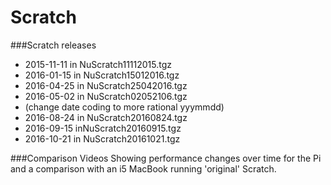 Scratch
=======

###Scratch releases

* 2015-11-11 in NuScratch11112015.tgz
* 2016-01-15 in NuScratch15012016.tgz
* 2016-04-25 in NuScratch25042016.tgz
* 2016-05-02 in NuScratch02052106.tgz
* (change date coding to more rational yyymmdd)
* 2016-08-24 in NuScratch20160824.tgz
* 2016-09-15 inNuScratch20160915.tgz
* 2016-10-21 in NuScratch20161021.tgz

###Comparison Videos 
Showing performance changes over time for the Pi and a comparison with an i5 MacBook running 'original' Scratch.


